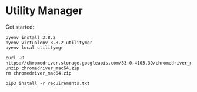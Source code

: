 # Utility Manager

Get started:

    pyenv install 3.8.2    
    pyenv virtualenv 3.8.2 utilitymgr
    pyenv local utilitymgr

    curl -O https://chromedriver.storage.googleapis.com/83.0.4103.39/chromedriver_mac64.zip
    unzip chromedriver_mac64.zip
    rm chromedriver_mac64.zip
    
    pip3 install -r requirements.txt
    